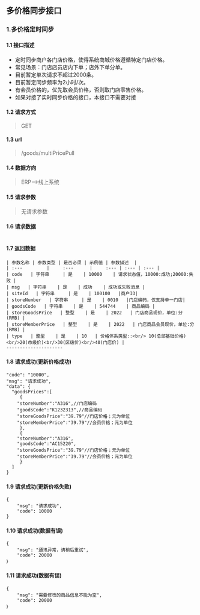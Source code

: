 ## 多价格同步接口
### 1.多价格定时同步
#### 1.1 接口描述
* 定时同步商户各门店价格，使得系统商城价格遵循特定门店价格。
* 常见场景：门店店员店内下单；店外下单分单。
* 目前暂定单次请求不超过2000条。
* 目前暂定同步频率为2小时/次。
* 有会员价格的，优先取会员价格，否则取门店零售价格。
* 如果对接了实时同步价格的接口，本接口不需要对接
#### 1.2 请求方式
> GET
#### 1.3 url
> /goods/multiPricePull
#### 1.4 数据方向
> ERP-->线上系统
#### 1.5 请求参数
> 无请求参数
#### 1.6 请求数据
 ``` 

```
#### 1.7 返回数据
```
| 参数名称 | 参数类型 | 是否必须 | 示例值 | 参数描述  |
| :---         |     :---      |     :--- | :--- | :--- |
| code   | 字符串     | 是    | 10000    | 请求状态值，10000:成功;20000:失败 |
| msg   | 字符串    | 是    | 成功    | 成功或失败消息 |
| siteId   | 字符串     | 是    | 100100   |商户ID|
| storeNumber   | 字符串     | 是    | 0010   |门店编码，仅支持单一门店|
| goodsCode   | 字符串    | 是    | 544744    | 商品编码 |
| storeGoodsPrice   | 整型    | 是    | 2022   | 门店商品现价，单位:分(RMB) |
| storeMemberPrice   | 整型    | 是    | 2022   | 门店商品会员现价，单位:分(RMB) |
| type   | 整型    | 是    | 10   | 价格体系类型::<br/> 10(总部基础价格)<br/>20(市级价)<br/>30(区级价)<br/>40(门店价) |
--------------------- 
```
#### 1.8 请求成功(更新价格成功)
```
"code": "10000",
"msg": "请求成功",
"data": {
  "goodsPrices":[
     {
	"storeNumber":"A316",//门店编码
	"goodsCode":"K1232313",//商品编码
	"storeGoodsPrice":"39.79"//门店价格；元为单位
	"storeMemberPrice":"39.79"//会员价格；元为单位
     },
     {
	"storeNumber":"A316",
	"goodsCode":"AC15220",
	"storeGoodsPrice":"39.79"//门店价格；元为单位
	"storeMemberPrice":"39.79"//会员价格；元为单位
     }
  ]
}
```
#### 1.9 请求成功(更新价格失败)
```
{
    "msg": "请求成功",
    "code": 10000
}
```
#### 1.10 请求成功(数据有误)
```
{
    "msg": "通讯异常，请稍后重试",
    "code": 20000
｝
```
#### 1.11 请求成功(数据有误)
```
{
    "msg": "需要修改的商品信息不能为空",
    "code": 20000
｝
```
